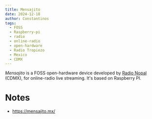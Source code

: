 ```yaml
---
title: Mensajito
date: 2024-12-18
author: Constantinos
tags:
  - FOSS
  - Raspberry-pi
  - radio
  - online-radio
  - open-hardware
  - Radio Tropiezo
  - Mexico
  - CDMX
---
```


*Mensajito* is a FOSS open-hardware device developed by [Radio Nopal](https://www.radionopal.com/) (CDMX),  for online-radio live streaming. 
It's based on Raspberry PI. 
# Notes
- https://mensajito.mx/